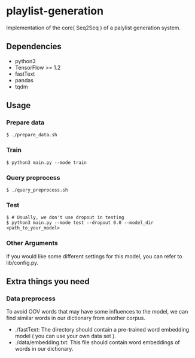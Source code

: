 # playlist-generation

Implementation of the core( Seq2Seq ) of a palylist generation system.

## Dependencies

* python3
* TensorFlow >= 1.2
* fastText
* pandas
* tqdm

## Usage

### Prepare data
```
$ ./prepare_data.sh
```
### Train
```
$ python3 main.py --mode train
```

### Query preprocess
```
$ ./query_preprocess.sh
```
### Test
```
$ # Usually, we don't use dropout in testing
$ python3 main.py --mode test --dropout 0.0 --model_dir <path_to_your_model>
```

### Other Arguments
If you would like some different settings for this model, you can refer to lib/config.py.

## Extra things you need

### Data preprocess

To avoid OOV words that may have some influences to the model, we can find similar words in our dictionary from another corpus.

* ./fastText: The directory should contain a pre-trained word embedding model ( you can use your own data set ).
* ./data/embedding.txt: This file should contain word embeddings of words in our dictionary.
